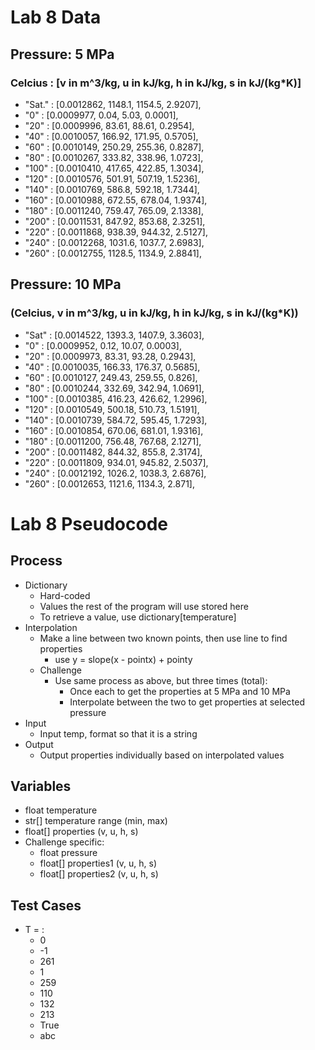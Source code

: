 # Lab 8 Data
## Pressure: 5 MPa
### Celcius : \[v in m^3/kg, u in kJ/kg, h in kJ/kg, s in kJ/(kg*K)\]
- "Sat." : \[0.0012862, 1148.1, 1154.5, 2.9207],
- "0" : \[0.0009977, 0.04, 5.03, 0.0001\],
- "20" : \[0.0009996, 83.61, 88.61, 0.2954\],
- "40" : \[0.0010057, 166.92, 171.95, 0.5705\],
- "60" : \[0.0010149, 250.29, 255.36, 0.8287\],
- "80" : \[0.0010267, 333.82, 338.96, 1.0723\],
- "100" : \[0.0010410, 417.65, 422.85, 1.3034\],
- "120" : \[0.0010576, 501.91, 507.19, 1.5236\],
- "140" : \[0.0010769, 586.8, 592.18, 1.7344\],
- "160" : \[0.0010988, 672.55, 678.04, 1.9374\],
- "180" : \[0.0011240, 759.47, 765.09, 2.1338\],
- "200" : \[0.0011531, 847.92, 853.68, 2.3251\],
- "220" : \[0.0011868, 938.39, 944.32, 2.5127\],
- "240" : \[0.0012268, 1031.6, 1037.7, 2.6983\],
- "260" : \[0.0012755, 1128.5, 1134.9, 2.8841\],

## Pressure: 10 MPa
### (Celcius, v in m^3/kg, u in kJ/kg, h in kJ/kg, s in kJ/(kg*K))
- "Sat" : \[0.0014522, 1393.3, 1407.9, 3.3603\],
- "0" : \[0.0009952, 0.12, 10.07, 0.0003\],
- "20" : \[0.0009973, 83.31, 93.28, 0.2943\],
- "40" : \[0.0010035, 166.33, 176.37, 0.5685\],
- "60" : \[0.0010127, 249.43, 259.55, 0.826\],
- "80" : \[0.0010244, 332.69, 342.94, 1.0691\],
- "100" : \[0.0010385, 416.23, 426.62, 1.2996\],
- "120" : \[0.0010549, 500.18, 510.73, 1.5191\],
- "140" : \[0.0010739, 584.72, 595.45, 1.7293\],
- "160" : \[0.0010854, 670.06, 681.01, 1.9316\],
- "180" : \[0.0011200, 756.48, 767.68, 2.1271\],
- "200" : \[0.0011482, 844.32, 855.8, 2.3174\],
- "220" : \[0.0011809, 934.01, 945.82, 2.5037\],
- "240" : \[0.0012192, 1026.2, 1038.3, 2.6876\],
- "260" : \[0.0012653, 1121.6, 1134.3, 2.871\],

# Lab 8 Pseudocode
## Process
- Dictionary
    - Hard-coded
    - Values the rest of the program will use stored here
    - To retrieve a value, use dictionary[temperature]
- Interpolation
    - Make a line between two known points, then use line to find properties
        - use y = slope(x - pointx) + pointy
    - Challenge
        - Use same process as above, but three times (total):
            - Once each to get the properties at 5 MPa and 10 MPa
            - Interpolate between the two to get properties at selected pressure
- Input
    - Input temp, format so that it is a string
- Output
    - Output properties individually based on interpolated values

## Variables
- float temperature
- str[] temperature range (min, max)
- float[] properties (v, u, h, s)
- Challenge specific:
    - float pressure
    - float[] properties1 (v, u, h, s)
    - float[] properties2 (v, u, h, s)

## Test Cases
- T = :
    - 0
    - -1
    - 261
    - 1
    - 259
    - 110
    - 132
    - 213
    - True
    - abc
